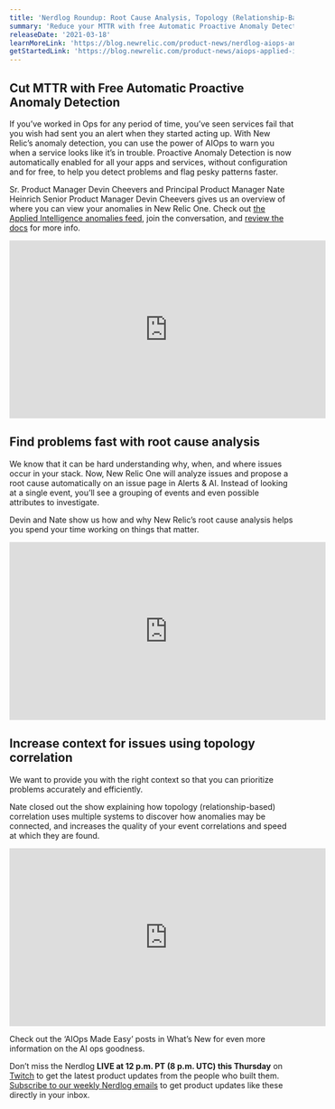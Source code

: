 ```yaml
---
title: 'Nerdlog Roundup: Root Cause Analysis, Topology (Relationship-Based) Correlation, and more!'
summary: 'Reduce your MTTR with free Automatic Proactive Anomaly Detection, find problems fast with root cause analysis, and increase context for issues using topology correlation. '
releaseDate: '2021-03-18'
learnMoreLink: 'https://blog.newrelic.com/product-news/nerdlog-aiops-anomaly-detection/'
getStartedLink: 'https://blog.newrelic.com/product-news/aiops-applied-intelligence/'
---
```


## Cut MTTR with Free Automatic Proactive Anomaly Detection

If you’ve worked in Ops for any period of time, you’ve seen services fail that you wish had sent you an alert when they started acting up. With New Relic’s anomaly detection, you can use the power of AIOps to warn you when a service looks like it’s in trouble. Proactive Anomaly Detection is now automatically enabled for all your apps and services, without configuration and for free, to help you detect problems and flag pesky patterns faster. 

Sr. Product Manager Devin Cheevers and Principal Product Manager Nate Heinrich Senior Product Manager Devin Cheevers gives us an overview of where you can view your anomalies in New Relic One. Check out [the Applied Intelligence anomalies feed](https://discuss.newrelic.com/t/proactive-detection-included-at-no-extra-cost-starting-march-1st-2021/139951), join the conversation, and [review the docs](https://docs.newrelic.com/docs/alerts-applied-intelligence/applied-intelligence/proactive-detection/proactive-detection-applied-intelligence/) for more info. 

<iframe width="560" height="315" src="https://www.youtube.com/embed/04JP0ky_hjI" frameborder="0" allow="accelerometer; autoplay; clipboard-write; encrypted-media; gyroscope; picture-in-picture" allowfullscreen></iframe>


## Find problems fast with root cause analysis 

We know that it can be hard understanding why, when, and where issues occur in your stack. Now, New Relic One will analyze issues and propose a root cause automatically on an issue page in Alerts & AI. Instead of looking at a single event, you’ll see a grouping of events and even possible attributes to investigate.

Devin and Nate show us how and why New Relic’s root cause analysis helps you spend your time working on things that matter. 

<iframe width="560" height="315" src="https://www.youtube.com/embed/xEJdsYWKjuw" frameborder="0" allow="accelerometer; autoplay; clipboard-write; encrypted-media; gyroscope; picture-in-picture" allowfullscreen></iframe>

## Increase context for issues using topology correlation 

We want to provide you with the right context so that you can prioritize problems accurately and efficiently. 

Nate closed out the show explaining how topology (relationship-based) correlation uses multiple systems to discover how anomalies may be connected, and increases the quality of your event correlations and speed at which they are found.

<iframe width="560" height="315" src="https://www.youtube.com/embed/jiE2NBJvLHw" frameborder="0" allow="accelerometer; autoplay; clipboard-write; encrypted-media; gyroscope; picture-in-picture" allowfullscreen></iframe>

Check out the ‘AIOps Made Easy’ posts in What’s New for even more information on the AI ops goodness. 

Don’t miss the Nerdlog **LIVE at 12 p.m. PT (8 p.m. UTC) this Thursday** on [Twitch](https://www.twitch.tv/new_relic) to get the latest product updates from the people who built them. [Subscribe to our weekly Nerdlog emails](https://developer.newrelic.com/nerdlog) to get product updates like these directly in your inbox.  
